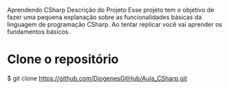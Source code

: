 Aprendendo CSharp
Descrição do Projeto
Esse projeto tem o objetivo de fazer uma pequena explanação sobre as funcionalidades básicas da linguagem de programação CSharp. Ao tentar replicar você vai aprender os fundamentos básicos.

# Clone o repositório
$ git clone https://github.com/DiogenesGitHub/Aula_CSharp.git